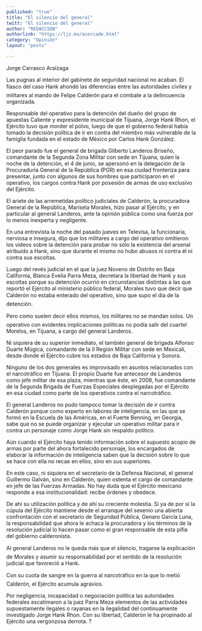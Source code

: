 ```yaml
---
published: "true"
title: "El silencio del general"
twitt: "El silencio del general"
author: "REDACCION"
authorlink: "https://ljz.mx/acercade.html"
category: "Opinión"
layout: "posts"

---
```



  Jorge Carrasco Araizaga



  Las pugnas al interior del gabinete de seguridad nacional no acaban. El fiasco del caso Hank ahondó las diferencias entre las autoridades civiles y militares al mando de Felipe Calderón para el combate a la delincuencia organizada.



  Responsable del operativo para la detención del dueño del grupo de apuestas Caliente y expresidente municipal de Tijuana, Jorge Hank Rhon, el Ejército tuvo que morder el polvo, luego de que el gobierno federal había tomado la decisión política de ir en contra del miembro más vulnerable de la famiglia fundada en el estado de México por Carlos Hank González.



  El peor parado fue el general de brigada Gilberto Landeros Briseño, comandante de la Segunda Zona Militar con sede en Tijuana, quien la noche de la detención, el 4 de junio, se apersonó en la delegación de la Procuraduría General de la República (PGR) en esa ciudad fronteriza para presentar, junto con algunos de sus hombres que participaron en el operativo, los cargos contra Hank por posesión de armas de uso exclusivo del Ejército.



  El ariete de las arremetidas político judiciales de Calderón, la procuradora General de la República, Marisela Morales, hizo pasar al Ejército, y en particular al general Landeros, ante la opinión pública como una fuerza por lo menos inexperta y negligente.



  En una entrevista la noche del pasado jueves en Televisa, la funcionaria, nerviosa e insegura, dijo que los militares a cargo del operativo omitieron los videos sobre la detención para probar no sólo la existencia del arsenal atribuido a Hank, sino que durante el mismo no hubo abusos ni contra él ni contra sus escoltas.



  Luego del revés judicial en el que la juez Noveno de Distrito en Baja California, Blanca Evelia Parra Meza, decretara la libertad de Hank y sus escoltas porque su detención ocurrió en circunstancias distintas a las que reportó el Ejército al ministerio público federal, Morales tuvo que decir que Calderón no estaba enterado del operativo, sino que supo el día de la detención.



  Pero como suelen decir ellos mismos, los militares no se mandan solos. Un operativo con evidentes implicaciones políticas no podía salir del cuartel Morelos, en Tijuana, a cargo del general Landeros.



  Ni siquiera de su superior inmediato, el también general de brigada Alfonso Duarte Múgica, comandante de la II Región Militar con sede en Mexicali, desde donde el Ejército cubre los estados de Baja California y Sonora.



  Ninguno de los dos generales es improvisado en asuntos relacionados con el narcotráfico en Tijuana. El propio Duarte fue antecesor de Landeros como jefe militar de esa plaza, mientras que éste, en 2008, fue comandante de la Segunda Brigada de Fuerzas Especiales desplegadas por el Ejército en esa ciudad como parte de los operativos contra el narcotráfico.



  El general Landeros no pudo tampoco tomar la decisión de ir contra Calderón porque como experto en labores de inteligencia, en las que se formó en la Escuela de las Américas, en el Fuerte Benning, en Georgia, sabe que no se puede organizar y ejecutar un operativo militar para ir contra un personaje como Jorge Hank sin respaldo político.



  Aún cuando el Ejército haya tenido información sobre el supuesto acopio de armas por parte del ahora fortalecido personaje, los encargados de elaborar la información de inteligencia saben que la decisión sobre lo que se hace con ella no recae en ellos, sino en sus superiores.



  En este caso, ni siquiera en el secretario de la Defensa Nacional, el general Guillermo Galván, sino en Calderón, quien ostenta el cargo de comandante en jefe de las Fuerzas Armadas. No hay duda que el Ejército mexicano responde a esa institucionalidad: recibe órdenes y obedece.



  De ahí su utilización política y de ahí su creciente molestia. Si ya de por sí la cúpula del Ejército mantiene desde el arranque del sexenio una abierta confrontación con el secretario de Seguridad Pública, Genaro García Luna, la responsabilidad que ahora le achaca la procuradora y los términos de la resolución judicial lo hacen pasar como el gran responsable de esta pifia del gobierno calderonista.



  Al general Landeros no le queda más que el silencio, tragarse la explicación de Morales y asumir su responsabilidad por el sentido de la resolución judicial que favoreció a Hank.



  Con su cuota de sangre en la guerra al narcotráfico en la que lo metió Calderón, el Ejército acumula agravios.



  Por negligencia, incapacidad o negociación política las autoridades federales escatimaron a la juez Parra Meza elementos de las actividades supuestamente ilegales o rayanas en la ilegalidad del continuamente investigado Jorge Hank Rhon. Con su libertad, Calderón le ha propinado al Ejército una vergonzosa derrota. ?


